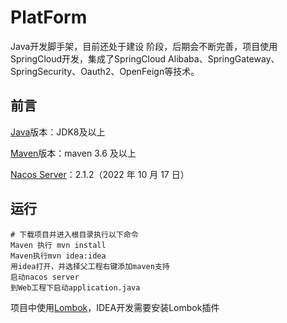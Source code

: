 # PlatForm

Java开发脚手架，目前还处于建设 阶段，后期会不断完善，项目使用SpringCloud开发，集成了SpringCloud Alibaba、SpringGateway、SpringSecurity、Oauth2、OpenFeign等技术。

## 前言

[Java](https://www.java.com/zh-CN/)版本：JDK8及以上

[Maven](https://maven.apache.org/)版本：maven 3.6 及以上

[Nacos Server](https://github.com/alibaba/nacos/releases)：2.1.2（2022 年 10 月 17 日）

## 运行

```shell
# 下载项目并进入根目录执行以下命令
Maven 执行 mvn install
Maven执行mvn idea:idea
用idea打开，并选择父工程右键添加maven支持
启动nacos server
到Web工程下启动application.java
```
项目中使用[Lombok](https://projectlombok.org/features/all)，IDEA开发需要安装Lombok插件

